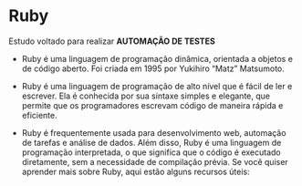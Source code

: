 # Ruby
Estudo voltado para realizar **AUTOMAÇÃO DE TESTES**

- Ruby é uma linguagem de programação dinâmica, orientada a objetos e de código aberto. Foi criada em 1995 por Yukihiro “Matz” Matsumoto.
  
- Ruby é uma linguagem de programação de alto nível que é fácil de ler e escrever. Ela é conhecida por sua sintaxe simples e elegante, que permite que os programadores escrevam código de maneira rápida e eficiente. 

- Ruby é frequentemente usada para desenvolvimento web, automação de tarefas e análise de dados. Além disso, Ruby é uma linguagem de programação interpretada, o que significa que o código é executado diretamente, sem a necessidade de compilação prévia. Se você quiser aprender mais sobre Ruby, aqui estão alguns recursos úteis:




 
